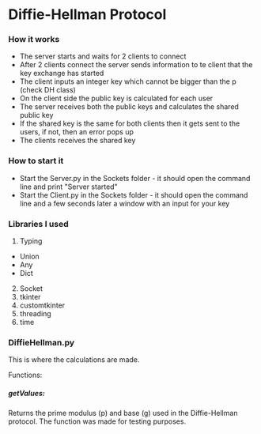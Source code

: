 # Diffie-Hellman Protocol

### How it works

- The server starts and waits for 2 clients to connect
- After 2 clients connect the server sends information to te client that the key exchange has started
- The client inputs an integer key which cannot be bigger than the p (check DH class)
- On the client side the public key is calculated for each user
- The server receives both the public keys and calculates the shared public key
- If the shared key is the same for both clients then it gets sent to the users, if not, then an error pops up
- The clients receives the shared key

### How to start it

- Start the Server.py in the Sockets folder - it should open the command line and print "Server started"
- Start the Client.py in the Sockets folder - it should open the command line and a few seconds later a window with an input for your key

### Libraries I used
1. Typing
  - Union
  - Any
  - Dict
2. Socket
3. tkinter
4. customtkinter
5. threading
6. time

### DiffieHellman.py
This is where the calculations are made.

Functions:
##### getValues:
Returns the prime modulus (p) and base (g) used in the Diffie-Hellman protocol. The function was made for testing purposes.
